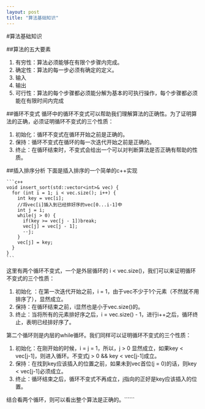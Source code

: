 ```yaml
---
layout: post
title: "算法基础知识"
---
```


#算法基础知识

##算法的五大要素
1. 有穷性：算法必须能够在有限个步骤内完成。
2. 确定性：算法的每一步必须有确定的定义。
3. 输入
4. 输出
5. 可行性：算法的每个步骤都必须能分解为基本的可执行操作，每个步骤都必须能在有限时间内完成

##循环不变式
循环中的循环不变式可以帮助我们理解算法的正确性。为了证明算法的正确，必须证明循环不变式的三个性质：
1. 初始化：循环不变式在循环开始之前是正确的。
2. 保持：循环不变式在循环的每一次迭代开始之前是正确的。
3. 终止：在循环结束时，不变式会给出一个可以对判断算法是否正确有帮助的性质。

##插入排序分析
下面是插入排序的一个简单的c++实现

    ```c++
    void insert_sort(std::vector<int>& vec) {
      for (int i = 1; i < vec.size(); i++) {
        int key = vec[i];
        //将vec[i]插入到已经排好序的vec[0...i-1]中
        int j = i;
        while(j > 0) {
          if(key >= vec[j - 1])break;
          vec[j] = vec[j - 1];
          --j;
        }
        vec[j] = key;
      }
    }
    ```

这里有两个循环不变式，一个是外层循环的 i < vec.size()，我们可以来证明循环不变式的三个性质：
1. 初始化 ：在第一次迭代开始之前，i = 1，由于vec不少于1个元素（不然就不用排序了），显然成立。
2. 保持：在循环结束之前，i显然也是小于vec.size()的。
3. 终止：当将所有的元素排好序之后，i = vec.size() - 1，进行i++之后，循环终止，表明已经排好序了。

第二个循环则是内层的while循环。我们同样可以证明循环不变式的三个性质：
1. 初始化：在刚开始的时候，i = j = 1，所以，j > 0 显然成立，如果key < vec[j-1]，则进入循环。不变式j > 0 && key < vec[j-1]成立。
2. 保持：在找到key应该插入的位置之前，如果未到vec首位(j = 0)的话，则key < vec[j-1]必须成立。
3. 终止：循环结束之后，循环不变式不再成立，j指向的正好是key应该插入的位置。

结合看两个循环，则可以看出整个算法是正确的。``````
